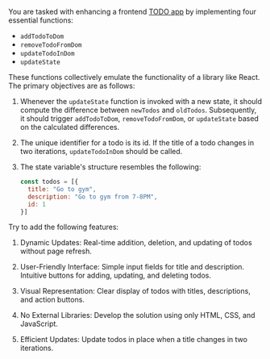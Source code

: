 You are tasked with enhancing a frontend [TODO app](index.html) by implementing four essential functions: 
 - `addTodoToDom`
 - `removeTodoFromDom`
 - `updateTodoInDom`
 - `updateState`

These functions collectively emulate the functionality of a library like React. The primary objectives are as follows:

1. Whenever the `updateState` function is invoked with a new state, it should compute the difference between `newTodos` and `oldTodos`. Subsequently, it should trigger `addTodoToDom`, `removeTodoFromDom`, or `updateState` based on the calculated differences.

2. The unique identifier for a todo is its id. If the title of a todo changes in two iterations, `updateTodoInDom` should be called.

3. The state variable's structure resembles the following:
    ```js
    const todos = [{
      title: "Go to gym",
      description: "Go to gym from 7-8PM",
      id: 1
    }]
    ```


Try to add the following features:

1. Dynamic Updates:
    Real-time addition, deletion, and updating of todos without page refresh.

2. User-Friendly Interface:
    Simple input fields for title and description.
    Intuitive buttons for adding, updating, and deleting todos.

3. Visual Representation:
    Clear display of todos with titles, descriptions, and action buttons.

4. No External Libraries:
    Develop the solution using only HTML, CSS, and JavaScript.

5. Efficient Updates:
    Update todos in place when a title changes in two iterations.
